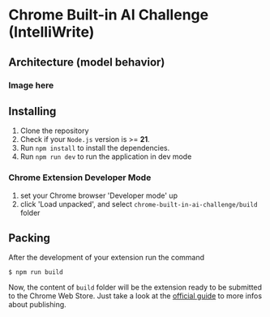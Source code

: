 # Chrome Built-in AI Challenge (IntelliWrite)


## Architecture (model behavior)

### Image here


## Installing

1. Clone the repository
2. Check if your `Node.js` version is >= **21**.
3. Run `npm install` to install the dependencies.
4. Run `npm run dev` to run the application in dev mode

### Chrome Extension Developer Mode

1. set your Chrome browser 'Developer mode' up
2. click 'Load unpacked', and select `chrome-built-in-ai-challenge/build` folder

## Packing

After the development of your extension run the command

```shell
$ npm run build
```

Now, the content of `build` folder will be the extension ready to be submitted to the Chrome Web Store. Just take a look at the [official guide](https://developer.chrome.com/webstore/publish) to more infos about publishing.
